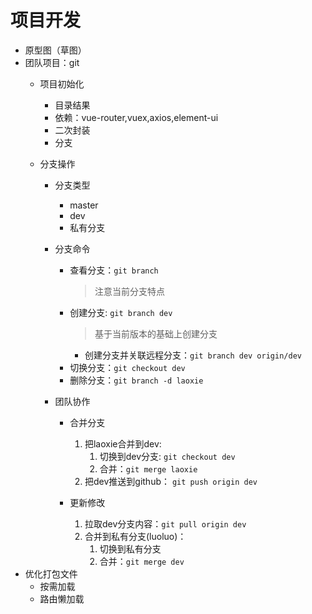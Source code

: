 # 项目开发

* 原型图（草图）
* 团队项目：git
    * 项目初始化
        * 目录结果
        * 依赖：vue-router,vuex,axios,element-ui
        * 二次封装
        * 分支
    * 分支操作

        * 分支类型
            * master
            * dev
            * 私有分支
        * 分支命令
            * 查看分支：`git branch`
                > 注意当前分支特点
            * 创建分支: `git branch dev`
                > 基于当前版本的基础上创建分支
                * 创建分支并关联远程分支：`git branch dev origin/dev`
            * 切换分支：`git checkout dev`
            * 删除分支：`git branch -d laoxie`
            

        * 团队协作
            * 合并分支
                1. 把laoxie合并到dev: 
                    1. 切换到dev分支: `git checkout dev`
                    2. 合并：`git merge laoxie`
                2. 把dev推送到github： `git push origin dev`

            * 更新修改
                1. 拉取dev分支内容：`git pull origin dev`
                2. 合并到私有分支(luoluo)：
                    1. 切换到私有分支
                    2. 合并：`git merge dev`
* 优化打包文件
    * 按需加载
    * 路由懒加载
    